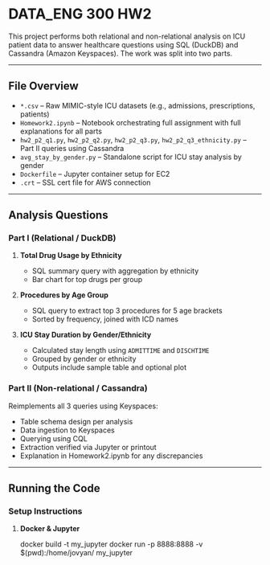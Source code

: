 # DATA_ENG 300 HW2

This project performs both relational and non-relational analysis on ICU patient data to answer healthcare questions using SQL (DuckDB) and Cassandra (Amazon Keyspaces). The work was split into two parts.

---

## File Overview

- `*.csv` – Raw MIMIC-style ICU datasets (e.g., admissions, prescriptions, patients)
- `Homework2.ipynb` – Notebook orchestrating full assignment with full explanations for all parts
- `hw2_p2_q1.py`, `hw2_p2_q2.py`, `hw2_p2_q3.py`, `hw2_p2_q3_ethnicity.py` – Part II queries using Cassandra
- `avg_stay_by_gender.py` – Standalone script for ICU stay analysis by gender
- `Dockerfile` – Jupyter container setup for EC2
- `.crt` – SSL cert file for AWS connection

---

## Analysis Questions

### Part I (Relational / DuckDB)
1. **Total Drug Usage by Ethnicity**  
   - SQL summary query with aggregation by ethnicity  
   - Bar chart for top drugs per group

2. **Procedures by Age Group**  
   - SQL query to extract top 3 procedures for 5 age brackets  
   - Sorted by frequency, joined with ICD names

3. **ICU Stay Duration by Gender/Ethnicity**  
   - Calculated stay length using `ADMITTIME` and `DISCHTIME`  
   - Grouped by gender or ethnicity  
   - Outputs include sample table and optional plot

### Part II (Non-relational / Cassandra)
Reimplements all 3 queries using Keyspaces:
- Table schema design per analysis
- Data ingestion to Keyspaces
- Querying using CQL
- Extraction verified via Jupyter or printout
- Explanation in Homework2.ipynb for any discrepancies

---

## Running the Code

### Setup Instructions
1. **Docker & Jupyter**

   docker build -t my_jupyter
   docker run -p 8888:8888 -v $(pwd):/home/jovyan/ my_jupyter

